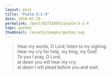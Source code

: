 ```yaml
---
layout: post
title: "Psalm 5:1-4"
date: 2010-07-18
permalink: /post/827318591/psalm-5-1-4
tags: quotes
thumbnail: /assets/images/quotes.svg
---
```


> Hear my words, O Lord; listen to my sighing.  
> Hear my cry for help, my king, my God!  
> To you I pray, O Lord;  
> at dawn you will hear my cry;  
> at dawn I will plead before you and wait.
